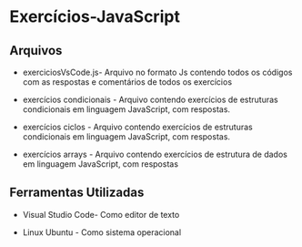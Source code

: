 # Exercícios-JavaScript

## Arquivos

* exerciciosVsCode.js- Arquivo no formato Js contendo todos os códigos com as respostas e comentários de todos os exercícios 

* exercícios condicionais - Arquivo contendo exercícios de estruturas condicionais em linguagem JavaScript, com respostas. 

* exercícios ciclos - Arquivo contendo exercícios de estruturas condicionais em linguagem JavaScript, com respostas.
    
* exercícios arrays - Arquivo contendo exercícios  de estrutura de dados em linguagem JavaScript, com respostas

## Ferramentas Utilizadas

* Visual Studio Code- Como editor de texto

* Linux Ubuntu - Como sistema operacional
